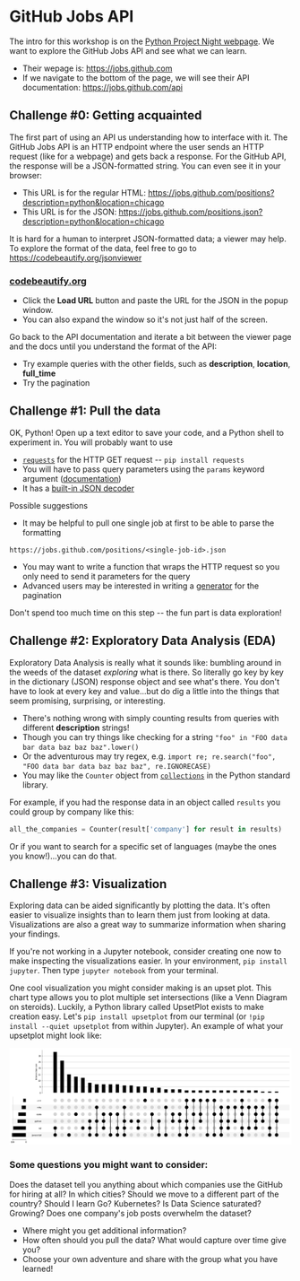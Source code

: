 # GitHub Jobs API

The intro for this workshop is on the [Python Project Night webpage](http://chicagopython.github.io/posts/github-jobs-api/).  We want to explore the GitHub Jobs API and see what we can learn.


* Their wepage is: https://jobs.github.com 
* If we navigate to the bottom of the page, we will see their API documentation: https://jobs.github.com/api


## Challenge #0: Getting acquainted

The first part of using an API us understanding how to interface with it. The GitHub Jobs API is an HTTP endpoint where the user sends an HTTP request (like for a webpage) and gets back a response. For the GitHub API, the response will be a JSON-formatted string. You can even see it in your browser:

* This URL is for the regular HTML: https://jobs.github.com/positions?description=python&location=chicago
* This URL is for the JSON: https://jobs.github.com/positions.json?description=python&location=chicago

It is hard for a human to interpret JSON-formatted data; a viewer may help. To explore the format of the data, feel free to go to https://codebeautify.org/jsonviewer

### [codebeautify.org](https://codebeautify.org/jsonviewer)

* Click the **Load URL** button and paste the URL for the JSON in the popup window.
* You can also expand the window so it's not just half of the screen.

Go back to the API documentation and iterate a bit between the viewer page and the docs until you understand the format of the API:

* Try example queries with the other fields, such as **description**, **location**, **full_time**
* Try the pagination


## Challenge #1: Pull the data

OK, Python! Open up a text editor to save your code, and a Python shell to experiment in. You will probably want to use

* [`requests`](https://2.python-requests.org) for the HTTP GET request -- `pip install requests`
* You will have to pass query parameters using the `params` keyword argument ([documentation](https://2.python-requests.org/en/master/user/quickstart/#passing-parameters-in-urls))
* It has a [built-in JSON decoder](https://2.python-requests.org/en/master/user/quickstart/#json-response-content)


Possible suggestions

* It may be helpful to pull one single job at first to be able to parse the formatting
```
https://jobs.github.com/positions/<single-job-id>.json
```
* You may want to write a function that wraps the HTTP request so you only need to send it parameters for the query
* Advanced users may be interested in writing a [generator](https://docs.python.org/3/howto/functional.html#generators) for the pagination


Don't spend too much time on this step -- the fun part is data exploration!


## Challenge #2: Exploratory Data Analysis (EDA)

Exploratory Data Analysis is really what it sounds like: bumbling around in the weeds of the dataset _exploring_ what is there. So literally go key by key in the dictionary (JSON) response object and see what's there. You don't have to look at every key and value...but do dig a little into the things that seem promising, surprising, or interesting.

* There's nothing wrong with simply counting results from queries with different **description** strings!
* Though you can try things like checking for a string `"foo" in "FOO data bar data baz baz baz".lower()`
* Or the adventurous may try regex, e.g. `import re; re.search("foo", "FOO data bar data baz baz baz", re.IGNORECASE)`
* You may like the `Counter` object from [`collections`](https://docs.python.org/3/library/collections.html#counter-objects) in the Python standard library.

For example, if you had the response data in an object called `results` you could group by company like this:

```python
all_the_companies = Counter(result['company'] for result in results)
```

Or if you want to search for a specific set of languages (maybe the ones you know!)...you can do that.



## Challenge #3: Visualization

Exploring data can be aided significantly by plotting the data. It's often easier to visualize insights than to learn them just from looking at data. Visualizations are also a great way to summarize information when sharing your findings.

If you're not working in a Jupyter notebook, consider creating one now to make inspecting the visualizations easier. In your environment, `pip install jupyter`. Then type `jupyter notebook` from your terminal.

One cool visualization you might consider making is an upset plot. This chart type allows you to plot multiple set intersections (like a Venn Diagram on steroids). Luckily, a Python library called UpsetPlot exists to make creation easy. Let's `pip install upsetplot` from our terminal (or `!pip install --quiet upsetplot` from within Jupyter). An example of what your upsetplot might look like:

![upsetplot](./upsetplot-example.png)

### Some questions you might want to consider:

Does the dataset tell you anything about which companies use the GitHub for hiring at all? In which cities? Should we move to a different part of the country? Should I learn Go? Kubernetes? Is Data Science saturated? Growing? Does one company's job posts overwhelm the dataset?

- Where might you get additional information?
- How often should you pull the data? What would capture over time give you?
- Choose your own adventure and share with the group what you have learned!
